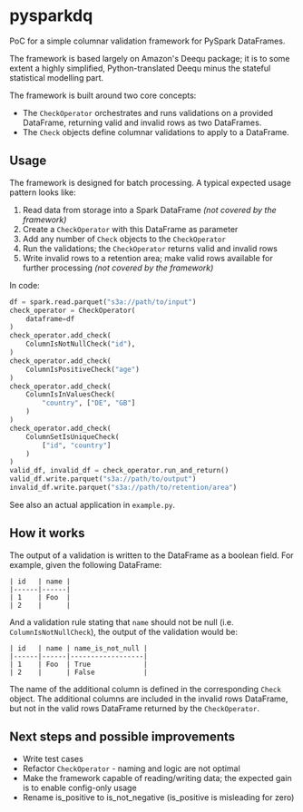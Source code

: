 # pysparkdq

PoC for a simple columnar validation framework for PySpark DataFrames.

The framework is based largely on Amazon's Deequ package; it is to some
extent a highly simplified, Python-translated Deequ minus the stateful
statistical modelling part.

The framework is built around two core concepts:
* The `CheckOperator` orchestrates and runs validations on a provided
DataFrame, returning valid and invalid rows as two DataFrames.
* The `Check` objects define columnar validations to apply to a
DataFrame.

## Usage

The framework is designed for batch processing. A typical expected usage
pattern looks like:
1. Read data from storage into a Spark DataFrame
*(not covered by the framework)*
1. Create a `CheckOperator` with this DataFrame as parameter
1. Add any number of `Check` objects to the `CheckOperator`
1. Run the validations; the `CheckOperator` returns valid and invalid
rows
1. Write invalid rows to a retention area; make valid rows available
for further processing *(not covered by the framework)*

In code:

```python
df = spark.read.parquet("s3a://path/to/input")
check_operator = CheckOperator(
	dataframe=df
)
check_operator.add_check(
	ColumnIsNotNullCheck("id"),
)
check_operator.add_check(
	ColumnIsPositiveCheck("age")
)
check_operator.add_check(
	ColumnIsInValuesCheck(
		"country", ["DE", "GB"]
	)
)
check_operator.add_check(
	ColumnSetIsUniqueCheck(
		["id", "country"]
	)
)
valid_df, invalid_df = check_operator.run_and_return()
valid_df.write.parquet("s3a://path/to/output")
invalid_df.write.parquet("s3a://path/to/retention/area")
```

See also an actual application in `example.py`.

## How it works

The output of a validation is written to the DataFrame as a boolean
field. For example, given the following DataFrame:

	| id   | name |
	|------|------|
	| 1    | Foo  |
	| 2    |      |
 
And a validation rule stating that `name` should not be null (i.e. 
`ColumnIsNotNullCheck`), the output of the validation would be:

	| id   | name | name_is_not_null |
	|------|------|------------------|
	| 1    | Foo  | True             |
	| 2    |      | False            |

The name of the additional column is defined in the corresponding
`Check` object. The additional columns are included in the invalid rows
DataFrame, but not in the valid rows DataFrame returned by the
`CheckOperator`.

## Next steps and possible improvements
* Write test cases
* Refactor `CheckOperator` - naming and logic are not optimal
* Make the framework capable of reading/writing data; the expected gain
is to enable config-only usage
* Rename is_positive to is_not_negative (is_positive is misleading for zero)
